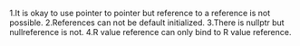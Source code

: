 1.It is okay to use pointer to pointer but reference to a reference is not possible.
2.References can not be default initialized.
3.There is nullptr but nullreference is not. 
4.R value reference can only bind to R value reference.
